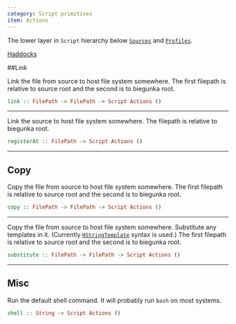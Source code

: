 ```yaml
---
category: Script primitives
item: Actions
---
```


The lower layer in `Script` hierarchy below [`Sources`][0] and [`Profiles`][1].

[Haddocks][2]

##Link

Link the file from source to host file system somewhere.
The first filepath is relative to source root and the second is to biegunka root.

```haskell
link :: FilePath -> FilePath -> Script Actions ()
```

---

Link the source to host file system somewhere.
The filepath is relative to biegunka root.

```haskell
registerAt :: FilePath -> Script Actions ()
```

---

## Copy

Copy the file from source to host file system somewhere.
The first filepath is relative to source root and the second is to biegunka root.

```haskell
copy :: FilePath -> FilePath -> Script Actions ()
```

---

Copy the file from source to host file system somewhere.
Substitute any templates in it. (Currently [`HStringTemplate`][3] syntax is used.)
The first filepath is relative to source root and the second is to biegunka root.

```haskell
substitute :: FilePath -> FilePath -> Script Actions ()
```

---

## Misc

Run the default shell command. It will probably run `bash` on most systems.

```haskell
shell :: String -> Script Actions ()
```
 [0]: /pages/script-primitives/sources.html
 [1]: /pages/script-primitives/profiles.html
 [2]: http://biegunka.github.io/biegunka-core/Biegunka-Primitive.html#g:2
 [3]: http://hackage.haskell.org/package/HStringTemplate
